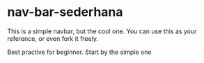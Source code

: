 # nav-bar-sederhana
This is a simple navbar, but the cool one. You can use this as your reference, or even fork it freely.

Best practive for beginner. Start by the simple one
